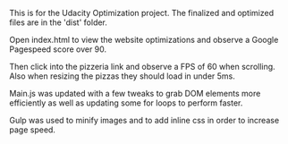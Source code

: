 This is for the Udacity Optimization project.  The finalized and optimized files are in the 'dist' folder.

Open index.html to view the website optimizations and observe a Google Pagespeed score over 90.

Then click into the pizzeria link and observe a FPS of 60 when scrolling.  Also when resizing the pizzas they should load in under 5ms.

Main.js was updated with a few tweaks to grab DOM elements more efficiently as well as updating some for loops to perform faster.

Gulp was used to minify images and to add inline css in order to increase page speed.
